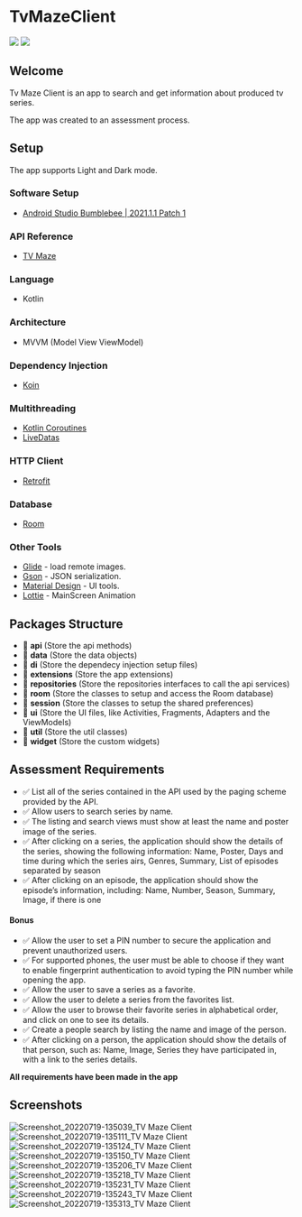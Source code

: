 # TvMazeClient

![](https://img.shields.io/badge/version-v1.0.0-blue)  ![](https://img.shields.io/badge/platform-android-red)

## Welcome
Tv Maze Client is an app to search and get information about produced tv series.

The app was created to an assessment process.

## Setup

The app supports Light and Dark mode.

### Software Setup
-  [Android Studio Bumblebee | 2021.1.1 Patch 1](https://developer.android.com/studio?gclid=Cj0KCQjw8amWBhCYARIsADqZJoVZuFFOp4_Y2zww_wY8fyKNk2nwKYNJ23QFmrSvDv7-wTR0G_xxLFYaAlPgEALw_wcB&gclsrc=aw.ds "Android Studio")

### API Reference

- [TV Maze](https://www.tvmaze.com/api "TV Maze")

### Language

- Kotlin

### Architecture

- MVVM (Model View ViewModel)

### Dependency Injection

- [Koin](https://insert-koin.io/ "Koin")

### Multithreading

- [Kotlin Coroutines](https://developer.android.com/kotlin/coroutines?gclid=CjwKCAjw7rWKBhAtEiwAJ3CWLKmcgJFMZLK1QyQwWwfd5_Oy7Da_YNByntiMwhAcQxbpwAbj9fqIORoCIWEQAvD_BwE&gclsrc=aw.ds "Coroutine")
- [LiveDatas](https://developer.android.com/topic/libraries/architecture/livedata?hl=pt-br "LiveDatas")  

### HTTP Client

- [Retrofit](https://square.github.io/retrofit/ "Retrofit")

### Database

- [Room](https://developer.android.com/training/data-storage/room "Room")

### Other Tools

- [Glide](http://bumptech.github.io/glide/ "Glide") - load remote images.
- [Gson](https://github.com/google/gson "Gson") - JSON serialization.
- [Material Design](https://material.io/develop/android/docs/getting-started "Material Design") - UI tools.
- [Lottie](https://airbnb.io/lottie/#/ "Lottie") - MainScreen Animation

## Packages Structure
- 📔 **api** (Store the api methods)
- 📔 **data** (Store the data objects)
- 📔 **di** (Store the dependecy injection setup files)
- 📔 **extensions** (Store the app extensions)
- 📔 **repositories** (Store the repositories interfaces to call the api services)
- 📔 **room** (Store the classes to setup and access the Room database)
- 📔 **session** (Store the classes to setup the shared preferences)
- 📔 **ui** (Store the UI files, like Activities, Fragments, Adapters and the ViewModels)
- 📔 **util** (Store the util classes)
- 📔 **widget** (Store the custom widgets)

## Assessment Requirements

- ✅ List all of the series contained in the API used by the paging scheme provided by the API.
- ✅ Allow users to search series by name.
- ✅ The listing and search views must show at least the name and poster image of the series.
- ✅ After clicking on a series, the application should show the details of the series, showing the following information: Name, Poster, Days and time during which the series airs, Genres, Summary, List of episodes separated by season
- ✅ After clicking on an episode, the application should show the episode’s information, including: Name, Number, Season, Summary, Image, if there is one
      
#### Bonus

- ✅ Allow the user to set a PIN number to secure the application and prevent unauthorized users.
- ✅ For supported phones, the user must be able to choose if they want to enable fingerprint authentication to avoid typing the PIN number while opening the app.
- ✅ Allow the user to save a series as a favorite.
- ✅ Allow the user to delete a series from the favorites list.
- ✅ Allow the user to browse their favorite series in alphabetical order, and click on one to see its details.
- ✅ Create a people search by listing the name and image of the person.
- ✅ After clicking on a person, the application should show the details of that person, such as: Name, Image, Series they have participated in, with a link to the series details.

**All requirements have been made in the app**

## Screenshots
![Screenshot_20220719-135039_TV Maze Client](https://user-images.githubusercontent.com/4115436/179810157-725c61dd-4239-4bd5-9c14-2176598f926a.jpg)
![Screenshot_20220719-135111_TV Maze Client](https://user-images.githubusercontent.com/4115436/179810176-98d25f2c-0e2f-429b-9858-cb5a0c8404d8.jpg)
![Screenshot_20220719-135124_TV Maze Client](https://user-images.githubusercontent.com/4115436/179810191-de723ecb-a753-49fc-b75a-38a3f1ff3c64.jpg)
![Screenshot_20220719-135150_TV Maze Client](https://user-images.githubusercontent.com/4115436/179810201-e7c4d986-1ac7-4c58-b106-5cc0e1d37983.jpg)
![Screenshot_20220719-135206_TV Maze Client](https://user-images.githubusercontent.com/4115436/179810215-9b3365ef-c536-44d2-90a8-7a1f8fef3471.jpg)
![Screenshot_20220719-135218_TV Maze Client](https://user-images.githubusercontent.com/4115436/179810228-16ad8f0c-64aa-45fd-996b-c21075f9a651.jpg)
![Screenshot_20220719-135231_TV Maze Client](https://user-images.githubusercontent.com/4115436/179810242-97c0351c-e1b2-47b2-b01f-e5c92a4dbe56.jpg)
![Screenshot_20220719-135243_TV Maze Client](https://user-images.githubusercontent.com/4115436/179810250-20ba9c26-558a-405b-82ed-81c6fe102655.jpg)
![Screenshot_20220719-135313_TV Maze Client](https://user-images.githubusercontent.com/4115436/179810257-032cdc73-d627-4830-9890-fa20aa16f9da.jpg)
